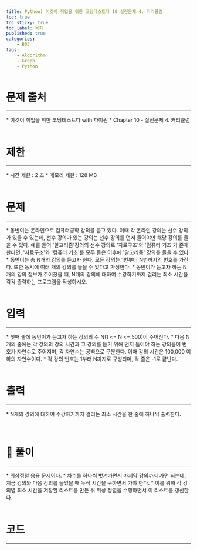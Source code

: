 ```yaml
---
title: Python) 이것이 취업을 위한 코딩테스트다 10 실전문제 4. 커리큘럼
toc: true
toc_sticky: true
toc_label: 목차
published: true
categories:
    - BOJ
tags:
    - Algorithm
    - Graph
    - Python
---
```


# 문제 출처
<hr>
* 이것이 취업을 위한 코딩테스트다 with 파이썬
* Chapter 10 - 실전문제 4. 커리큘럼<br><br>
 
# 제한
<hr>
* 시간 제한 : 2 초
* 메모리 제한 : 128 MB<br><br>

# 문제
<hr>
* 동빈이는 온라인으로 컴퓨터공학 강의를 듣고 있다. 이때 각 온라인 강의는 선수 강의가 있을 수 있는데, 선수 강의가 있는 강의는 선수 강의를 먼저 들어야만 해당 강의를 들을 수 있다. 예를 들어 '알고리즘'강의의 선수 강의로 '자료구조'와 '컴퓨터 기초'가 존재한다면, '자료구조'와 '컴퓨터 기초'를 모두 들은 이후에 '알고리즘' 강의를 들을 수 있다.
* 동빈이는 총 N개의 강의를 듣고자 한다. 모든 강의는 1번부터 N번까지의 번호를 가진다. 또한 동시에 여러 개의 강의를 들을 수 있다고 가정한다. 
* 동빈이가 듣고자 하는 N개의 강의 정보가 주어졌을 때, N개의 강의에 대하여 수강하기까지 걸리는 최소 시간을 각각 출력하는 프로그램을 작성하시오.<br><br>

# 입력
<hr>
* 첫째 줄에 동빈이가 듣고자 하는 강의의 수 N(1 <= N <= 500)이 주어진다.
* 다음 N개의 줄에는 각 강의의 강의 시간과 그 강의를 듣기 위해 먼저 들어야 하는 강의들이 번호가 자연수로 주어지며, 각 자연수는 공백으로 구분한다. 이때 강의 시간은 100,000 이하의 자연수이다.
* 각 강의 번호는 1부터 N까지로 구성되며, 각 줄은 -1로 끝난다.<br><br>

# 출력
<hr>
* N개의 강의에 대하여 수강하기까지 걸리는 최소 시간을 한 줄에 하나씩 출력한다.<br><br><br>

# 👀 풀이
<hr>
* 위상정렬 응용 문제이다.
* 차수를 하나씩 벗겨가면서 마지막 강의까지 가면 되는데, 지금 강의와 다음 강의를 들었을 때 누적 시간을 구하면서 가야 한다.
* 이를 위해 각 강의별 최소 시간을 저장할 리스트를 만든 뒤 위상 정렬을 수행하면서 이 리스트를 갱신한다.<br><br>

 
# 코드
<hr>

<script src="https://gist.github.com/miro7923/369d54ec3ca1ae3eddb2b5e32fa977fb.js"></script>
